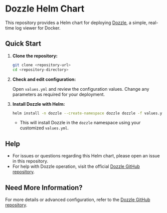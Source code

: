 # Dozzle Helm Chart

This repository provides a Helm chart for deploying [Dozzle](https://github.com/amir20/dozzle), a simple, real-time log viewer for Docker.

## Quick Start

1. **Clone the repository:**
   ```bash
   git clone <repository-url>
   cd <repository-directory>
   ```

2. **Check and edit configuration:**
   
   Open `values.yml` and review the configuration values. Change any parameters as required for your deployment.

3. **Install Dozzle with Helm:**
   ```bash
   helm install -n dozzle --create-namespace dozzle dozzle -f values.yml
   ```

   - This will install Dozzle in the `dozzle` namespace using your customized `values.yml`.

## Help

- For issues or questions regarding this Helm chart, please open an issue in this repository.
- For help with Dozzle operation, visit the official [Dozzle GitHub repository](https://github.com/amir20/dozzle).

## Need More Information?

For more details or advanced configuration, refer to the [Dozzle GitHub repository](https://github.com/amir20/dozzle).
